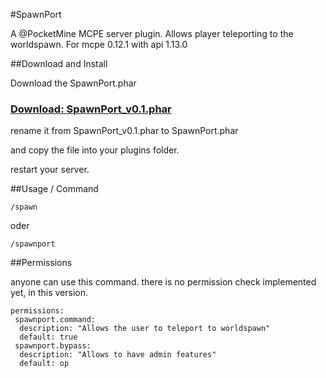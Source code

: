 #SpawnPort

A @PocketMine MCPE server plugin. Allows player teleporting to the worldspawn.
For mcpe 0.12.1 with api 1.13.0 

##Download and Install

Download the SpawnPort.phar

### [Download: SpawnPort_v0.1.phar](https://s3-eu-west-1.amazonaws.com/devron/SpawnPort_v0.1.phar)

rename it from SpawnPort_v0.1.phar to SpawnPort.phar

and copy the file into your plugins folder.

restart your server.

##Usage / Command

```
/spawn
```

oder

```
/spawnport
```

##Permissions

anyone can use this command. there is no permission check implemented yet, in this version. 

```
permissions:
 spawnport.command:
  description: "Allows the user to teleport to worldspawn"
  default: true
 spawnport.bypass:
  description: "Allows to have admin features"
  default: op
```